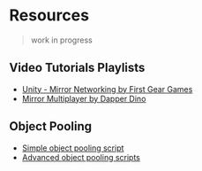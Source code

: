# Resources

> work in progress


## Video Tutorials Playlists

- [Unity - Mirror Networking by First Gear Games](https://www.youtube.com/playlist?list=PLkx8oFug638oBYF5EOwsSS-gOVBXj1dkP)
- [Mirror Multiplayer by Dapper Dino](https://www.youtube.com/playlist?list=PLS6sInD7ThM1aUDj8lZrF4b4lpvejB2uB)

## Object Pooling

- [Simple object pooling script](https://gist.github.com/James-Frowen/46ca5e8fd76d62527be7b958ca8dbaf1)
- [Advanced object pooling scripts](https://gist.github.com/James-Frowen/c2ab4cdc96165298518bd2db0781bbe6)

